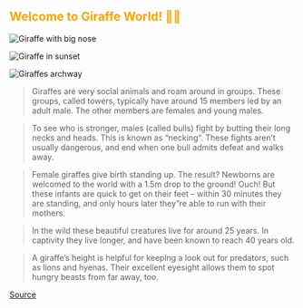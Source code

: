 ## <span style="color:orange">Welcome to Giraffe World! 🦒😀</span>
 
![Giraffe with big nose](https://www.sheldrickwildlifetrust.org/assets/representations/eyJfcmFpbHMiOnsibWVzc2FnZSI6IkJBaHBBdnZEIiwiZXhwIjpudWxsLCJwdXIiOiJibG9iX2lkIn19--f016aa1bd142e6535022447f66bf14f990396ab1/eyJfcmFpbHMiOnsibWVzc2FnZSI6IkJBaDdCem9LYzJGMlpYSjdDam9LYzNSeWFYQlVPaEZ1YjE5emRXSnpZVzF3YkdWVU9nNXBiblJsY214aFkyVlVPaFJ2Y0hScGJXbDZaVjlqYjJScGJtZFVPZ3h4ZFdGc2FYUjVhVVk2RkhKbGMybDZaVjkwYjE5c2FXMXBkRnNIYVFJZUEya0M2Z0U9IiwiZXhwIjpudWxsLCJwdXIiOiJ2YXJpYXRpb24ifX0=--1b88d1f9e66e38a191853ddeb966ae04cbe8a0e0/giraffe_4.jpg)

![Giraffe in sunset](https://images.indianexpress.com/2019/06/giraffe.jpg)

![Giraffes archway](https://anettemossbacher.com/wp-content/media/two-giraffes-archway-zebra-843x562.jpg)

>  Giraffes are very social animals and roam around in groups. These groups, called towers, typically have around 15 members led by an adult male. The other members are females and young males.

> To see who is stronger, males (called bulls) fight by butting their long necks and heads. This is known as “necking“. These fights aren’t usually dangerous, and end when one bull admits defeat and walks away.

> Female giraffes give birth standing up. The result? Newborns are welcomed to the world with a 1.5m drop to the ground! Ouch! But these infants are quick to get on their feet – within 30 minutes they are standing, and only hours later they”re able to run with their mothers.

> In the wild these beautiful creatures live for around 25 years. In captivity they live longer, and have been known to reach 40 years old.

> A giraffe’s height is helpful for keeping a look out for predators, such as lions and hyenas. Their excellent eyesight allows them to spot hungry beasts from far away, too.

[Source](https://www.natgeokids.com/uk/discover/animals/general-animals/ten-giraffe-facts/)
